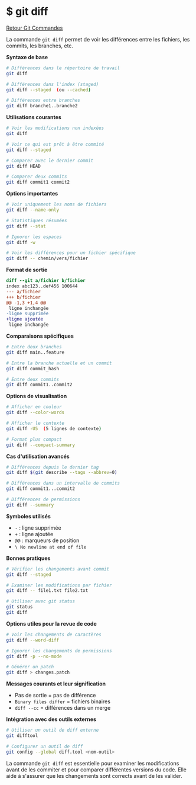 # $ git diff

[Retour Git Commandes](;/git_commandes.md)

La commande `git diff` permet de voir les différences entre les fichiers, les commits, les branches, etc. 

**Syntaxe de base** 

```bash
# Différences dans le répertoire de travail
git diff

# Différences dans l'index (staged)
git diff --staged  (ou --cached)

# Différences entre branches
git diff branche1..branche2
```

**Utilisations courantes** 

```bash
# Voir les modifications non indexées
git diff

# Voir ce qui est prêt à être commité
git diff --staged

# Comparer avec le dernier commit
git diff HEAD

# Comparer deux commits
git diff commit1 commit2
```

**Options importantes** 

```bash
# Voir uniquement les noms de fichiers
git diff --name-only

# Statistiques résumées
git diff --stat

# Ignorer les espaces
git diff -w

# Voir les différences pour un fichier spécifique
git diff -- chemin/vers/fichier
```

**Format de sortie** 

```diff
diff --git a/fichier b/fichier
index abc123..def456 100644
--- a/fichier
+++ b/fichier
@@ -1,3 +1,4 @@
 ligne inchangée
-ligne supprimée
+ligne ajoutée
 ligne inchangée
```

**Comparaisons spécifiques** 

```bash
# Entre deux branches
git diff main..feature

# Entre la branche actuelle et un commit
git diff commit_hash

# Entre deux commits
git diff commit1..commit2
```

**Options de visualisation** 

```bash
# Afficher en couleur
git diff --color-words

# Afficher le contexte
git diff -U5  (5 lignes de contexte)

# Format plus compact
git diff --compact-summary
```

**Cas d'utilisation avancés** 

```bash
# Différences depuis le dernier tag
git diff $(git describe --tags --abbrev=0)

# Différences dans un intervalle de commits
git diff commit1...commit2

# Différences de permissions
git diff --summary
```

**Symboles utilisés** 

- `-` : ligne supprimée
- `+` : ligne ajoutée
- `@@` : marqueurs de position
- `\ No newline at end of file`

**Bonnes pratiques** 

```bash
# Vérifier les changements avant commit
git diff --staged

# Examiner les modifications par fichier
git diff -- file1.txt file2.txt

# Utiliser avec git status
git status
git diff
```

**Options utiles pour la revue de code** 

```bash
# Voir les changements de caractères
git diff --word-diff

# Ignorer les changements de permissions
git diff -p --no-mode

# Générer un patch
git diff > changes.patch
```

**Messages courants et leur signification** 

- Pas de sortie = pas de différence
- `Binary files differ` = fichiers binaires
- `diff --cc` = différences dans un merge

**Intégration avec des outils externes** 

```bash
# Utiliser un outil de diff externe
git difftool

# Configurer un outil de diff
git config --global diff.tool <nom-outil>
```

La commande `git diff` est essentielle pour examiner les modifications avant de les commiter et pour comparer différentes versions du code. Elle aide à s'assurer que les changements sont corrects avant de les valider.